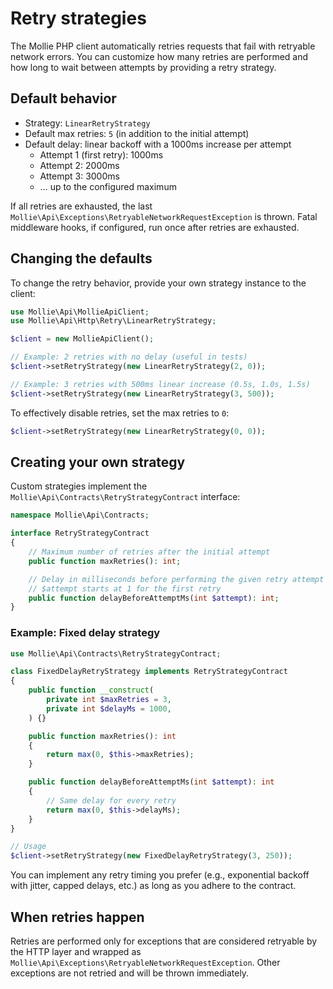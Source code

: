 # Retry strategies

The Mollie PHP client automatically retries requests that fail with retryable network errors. You can customize how many retries are performed and how long to wait between attempts by providing a retry strategy.

## Default behavior

- Strategy: `LinearRetryStrategy`
- Default max retries: `5` (in addition to the initial attempt)
- Default delay: linear backoff with a 1000ms increase per attempt
  - Attempt 1 (first retry): 1000ms
  - Attempt 2: 2000ms
  - Attempt 3: 3000ms
  - … up to the configured maximum

If all retries are exhausted, the last `Mollie\Api\Exceptions\RetryableNetworkRequestException` is thrown. Fatal middleware hooks, if configured, run once after retries are exhausted.

## Changing the defaults

To change the retry behavior, provide your own strategy instance to the client:

```php
use Mollie\Api\MollieApiClient;
use Mollie\Api\Http\Retry\LinearRetryStrategy;

$client = new MollieApiClient();

// Example: 2 retries with no delay (useful in tests)
$client->setRetryStrategy(new LinearRetryStrategy(2, 0));

// Example: 3 retries with 500ms linear increase (0.5s, 1.0s, 1.5s)
$client->setRetryStrategy(new LinearRetryStrategy(3, 500));
```

To effectively disable retries, set the max retries to `0`:

```php
$client->setRetryStrategy(new LinearRetryStrategy(0, 0));
```

## Creating your own strategy

Custom strategies implement the `Mollie\Api\Contracts\RetryStrategyContract` interface:

```php
namespace Mollie\Api\Contracts;

interface RetryStrategyContract
{
    // Maximum number of retries after the initial attempt
    public function maxRetries(): int;

    // Delay in milliseconds before performing the given retry attempt
    // $attempt starts at 1 for the first retry
    public function delayBeforeAttemptMs(int $attempt): int;
}
```

### Example: Fixed delay strategy

```php
use Mollie\Api\Contracts\RetryStrategyContract;

class FixedDelayRetryStrategy implements RetryStrategyContract
{
    public function __construct(
        private int $maxRetries = 3,
        private int $delayMs = 1000,
    ) {}

    public function maxRetries(): int
    {
        return max(0, $this->maxRetries);
    }

    public function delayBeforeAttemptMs(int $attempt): int
    {
        // Same delay for every retry
        return max(0, $this->delayMs);
    }
}

// Usage
$client->setRetryStrategy(new FixedDelayRetryStrategy(3, 250));
```

You can implement any retry timing you prefer (e.g., exponential backoff with jitter, capped delays, etc.) as long as you adhere to the contract.

## When retries happen

Retries are performed only for exceptions that are considered retryable by the HTTP layer and wrapped as `Mollie\Api\Exceptions\RetryableNetworkRequestException`. Other exceptions are not retried and will be thrown immediately.

